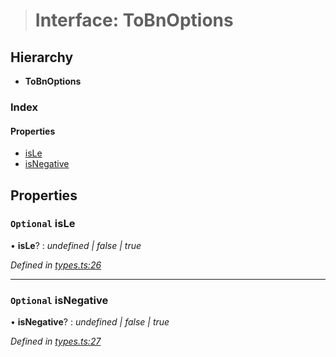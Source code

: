 > # Interface: ToBnOptions

## Hierarchy

* **ToBnOptions**

### Index

#### Properties

* [isLe](_types_.tobnoptions.md#optional-isle)
* [isNegative](_types_.tobnoptions.md#optional-isnegative)

## Properties

### `Optional` isLe

• **isLe**? : *undefined | false | true*

*Defined in [types.ts:26](https://github.com/polkadot-js/common/blob/5aea366/packages/util/src/types.ts#L26)*

___

### `Optional` isNegative

• **isNegative**? : *undefined | false | true*

*Defined in [types.ts:27](https://github.com/polkadot-js/common/blob/5aea366/packages/util/src/types.ts#L27)*